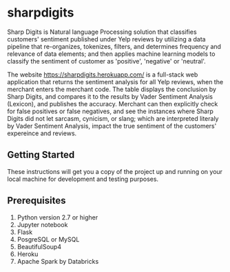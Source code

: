 # sharpdigits

Sharp Digits is Natural language Processing solution that classifies customers' sentiment published under Yelp reviews by utilizing a data pipeline that re-organizes, tokenizes, filters, and determines frequency and relevance of data elements; and then applies machine learning models to classify the sentiment of customer as 'positive', 'negative' or 'neutral'.  

The website https://sharpdigits.herokuapp.com/ is a full-stack web application that returns the sentiment analysis for all Yelp reviews, when the merchant enters the merchant code.  The table displays the conclusion by Sharp Digits, and compares it to the results by Vader Sentiment Analysis (Lexicon), and publishes the accuracy.  Merchant can then explicitly check for false positives or false negatives, and see the instances where Sharp Digits did not let sarcasm, cynicism, or slang; which are interpreted literaly by Vader Sentiment Analysis, impact the true sentiment of the customers' expereince and reviews.

## Getting Started

These instructions will get you a copy of the project up and running on your local machine for development and testing purposes.

## Prerequisites

1. Python version 2.7 or higher
2. Jupyter notebook
3. Flask
4. PosgreSQL or MySQL
5. BeautifulSoup4
6. Heroku
7. Apache Spark by Databricks


